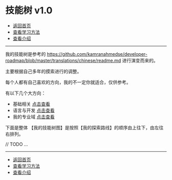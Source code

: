 # 技能树 v1.0

- [返回首页](../README.md)
- [查看学习方法](../学习方法/README.md)
- [查看介绍](../介绍/README.md)

---

我的技能树是参考的 https://github.com/kamranahmedse/developer-roadmap/blob/master/translations/chinese/readme.md 进行演变而来的。

主要根据自己多年的摸索进行的调整。

每个人都有自己喜欢的方向，我的不一定你就适合，仅供参考。

有以下几个大方向：

- 基础相关 [点击查看](基础/README.md)
- 语言与开发 [点击查看](语言与开发/README.md)
- 我的专业域 [点击查看](我的专业域/README.md)

下面是整体 【我的技能树图】是按照【我的探索路线】的顺序由上往下，由左往右排列。

// TODO ...

---

- [返回首页](../README.md)
- [查看学习方法](../学习方法/README.md)
- [查看介绍](../介绍/README.md)
